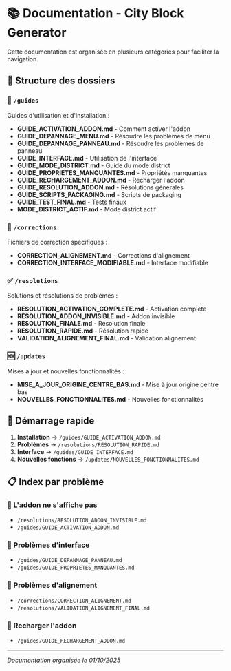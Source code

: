 # 📚 Documentation - City Block Generator

Cette documentation est organisée en plusieurs catégories pour faciliter la navigation.

## 📁 Structure des dossiers

### 📖 `/guides`
Guides d'utilisation et d'installation :
- **GUIDE_ACTIVATION_ADDON.md** - Comment activer l'addon
- **GUIDE_DEPANNAGE_MENU.md** - Résoudre les problèmes de menu
- **GUIDE_DEPANNAGE_PANNEAU.md** - Résoudre les problèmes de panneau
- **GUIDE_INTERFACE.md** - Utilisation de l'interface
- **GUIDE_MODE_DISTRICT.md** - Guide du mode district
- **GUIDE_PROPRIETES_MANQUANTES.md** - Propriétés manquantes
- **GUIDE_RECHARGEMENT_ADDON.md** - Recharger l'addon
- **GUIDE_RESOLUTION_ADDON.md** - Résolutions générales
- **GUIDE_SCRIPTS_PACKAGING.md** - Scripts de packaging
- **GUIDE_TEST_FINAL.md** - Tests finaux
- **MODE_DISTRICT_ACTIF.md** - Mode district actif

### 🔧 `/corrections`
Fichiers de correction spécifiques :
- **CORRECTION_ALIGNEMENT.md** - Corrections d'alignement
- **CORRECTION_INTERFACE_MODIFIABLE.md** - Interface modifiable

### ✅ `/resolutions`
Solutions et résolutions de problèmes :
- **RESOLUTION_ACTIVATION_COMPLETE.md** - Activation complète
- **RESOLUTION_ADDON_INVISIBLE.md** - Addon invisible
- **RESOLUTION_FINALE.md** - Résolution finale
- **RESOLUTION_RAPIDE.md** - Résolution rapide
- **VALIDATION_ALIGNEMENT_FINAL.md** - Validation alignement

### 🆕 `/updates`
Mises à jour et nouvelles fonctionnalités :
- **MISE_A_JOUR_ORIGINE_CENTRE_BAS.md** - Mise à jour origine centre bas
- **NOUVELLES_FONCTIONNALITES.md** - Nouvelles fonctionnalités

## 🚀 Démarrage rapide

1. **Installation** → `/guides/GUIDE_ACTIVATION_ADDON.md`
2. **Problèmes** → `/resolutions/RESOLUTION_RAPIDE.md`
3. **Interface** → `/guides/GUIDE_INTERFACE.md`
4. **Nouvelles fonctions** → `/updates/NOUVELLES_FONCTIONNALITES.md`

## 📋 Index par problème

### 🔴 L'addon ne s'affiche pas
- `/resolutions/RESOLUTION_ADDON_INVISIBLE.md`
- `/guides/GUIDE_ACTIVATION_ADDON.md`

### 🔴 Problèmes d'interface
- `/guides/GUIDE_DEPANNAGE_PANNEAU.md`
- `/guides/GUIDE_PROPRIETES_MANQUANTES.md`

### 🔴 Problèmes d'alignement
- `/corrections/CORRECTION_ALIGNEMENT.md`
- `/resolutions/VALIDATION_ALIGNEMENT_FINAL.md`

### 🔴 Recharger l'addon
- `/guides/GUIDE_RECHARGEMENT_ADDON.md`

---
*Documentation organisée le 01/10/2025*